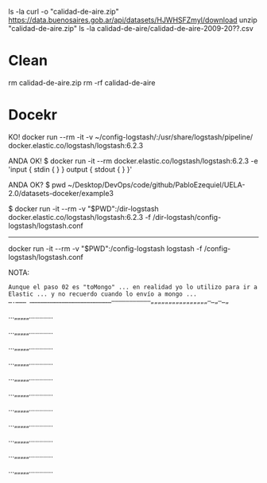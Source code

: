 

ls -la
curl -o "calidad-de-aire.zip"  https://data.buenosaires.gob.ar/api/datasets/HJWHSFZmyl/download
unzip   "calidad-de-aire.zip"
ls -la calidad-de-aire/calidad-de-aire-2009-20??.csv

# Clean
rm     calidad-de-aire.zip
rm -rf calidad-de-aire


# Docekr

KO!
docker run --rm -it -v ~/config-logstash/:/usr/share/logstash/pipeline/ docker.elastic.co/logstash/logstash:6.2.3

ANDA OK!
$ docker run -it --rm docker.elastic.co/logstash/logstash:6.2.3 -e 'input { stdin { } } output { stdout { } }'



ANDA OK?
$ pwd
 ~/Desktop/DevOps/code/github/PabloEzequiel/UELA-2.0/datasets-doceker/example3

$ 
docker run -it --rm -v "$PWD":/dir-logstash  docker.elastic.co/logstash/logstash:6.2.3  -f /dir-logstash/config-logstash/logstash.conf


-------

 docker run -it --rm -v "$PWD":/config-logstash logstash -f /config-logstash/logstash.conf


 NOTA: 

    Aunque el paso 02 es "toMongo" ... en realidad yo lo utilizo para ir a Elastic ... y no recuerdo cuando lo envío a mongo ...
    ….……… ……………………………………………………………–––––––––––„„„„„„„„„„„„„„„„–…„–…„

…„„„„„…………




…„„„„„…………



…„„„„„…………

…„„„„„…………

…„„„„„…………

…„„„„„…………

…„„„„„…………

…„„„„„…………

…„„„„„…………

…„„„„„…………

…„„„„„…………


